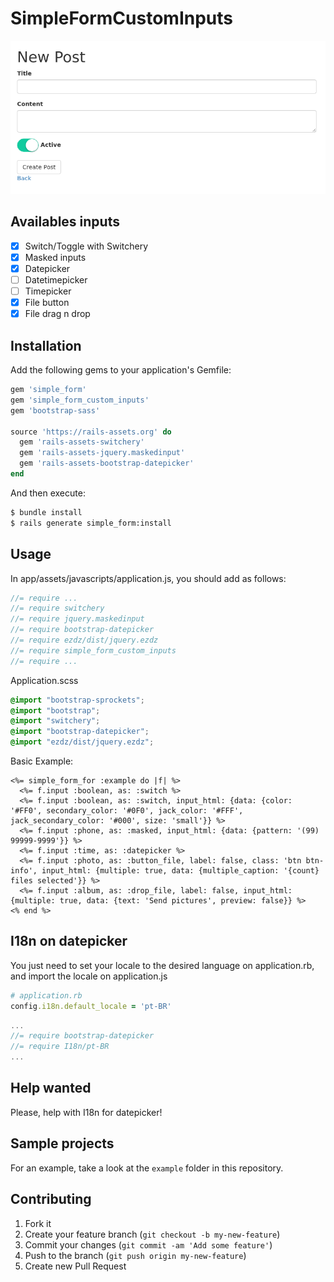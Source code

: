 # SimpleFormCustomInputs

![](screenshot.png)

## Availables inputs

- [x] Switch/Toggle with Switchery
- [x] Masked inputs
- [x] Datepicker
- [ ] Datetimepicker
- [ ] Timepicker
- [x] File button
- [x] File drag n drop

## Installation

Add the following gems to your application's Gemfile:

```ruby
gem 'simple_form'
gem 'simple_form_custom_inputs'
gem 'bootstrap-sass'

source 'https://rails-assets.org' do
  gem 'rails-assets-switchery'
  gem 'rails-assets-jquery.maskedinput'
  gem 'rails-assets-bootstrap-datepicker'
end
```

And then execute:

```bash
$ bundle install
$ rails generate simple_form:install
```

## Usage

In app/assets/javascripts/application.js, you should add as follows:

```js
//= require ...
//= require switchery
//= require jquery.maskedinput
//= require bootstrap-datepicker
//= require ezdz/dist/jquery.ezdz
//= require simple_form_custom_inputs
//= require ...
```

Application.scss

```scss
@import "bootstrap-sprockets";
@import "bootstrap";
@import "switchery";
@import "bootstrap-datepicker";
@import "ezdz/dist/jquery.ezdz";
```

Basic Example:

```erb
<%= simple_form_for :example do |f| %>
  <%= f.input :boolean, as: :switch %>
  <%= f.input :boolean, as: :switch, input_html: {data: {color: '#FF0', secondary_color: '#0F0', jack_color: '#FFF', jack_secondary_color: '#000', size: 'small'}} %>
  <%= f.input :phone, as: :masked, input_html: {data: {pattern: '(99) 99999-9999'}} %>
  <%= f.input :time, as: :datepicker %>
  <%= f.input :photo, as: :button_file, label: false, class: 'btn btn-info', input_html: {multiple: true, data: {multiple_caption: '{count} files selected'}} %>
  <%= f.input :album, as: :drop_file, label: false, input_html: {multiple: true, data: {text: 'Send pictures', preview: false}} %>
<% end %>

```

## I18n on datepicker

You just need to set your locale to the desired language on application.rb, and import the locale on application.js

```ruby
# application.rb
config.i18n.default_locale = 'pt-BR'
```

```js
...
//= require bootstrap-datepicker
//= require I18n/pt-BR
...
```
## Help wanted

Please, help with I18n for datepicker!

## Sample projects

For an example, take a look at the `example` folder in this repository.

## Contributing

1. Fork it
2. Create your feature branch (`git checkout -b my-new-feature`)
3. Commit your changes (`git commit -am 'Add some feature'`)
4. Push to the branch (`git push origin my-new-feature`)
5. Create new Pull Request
